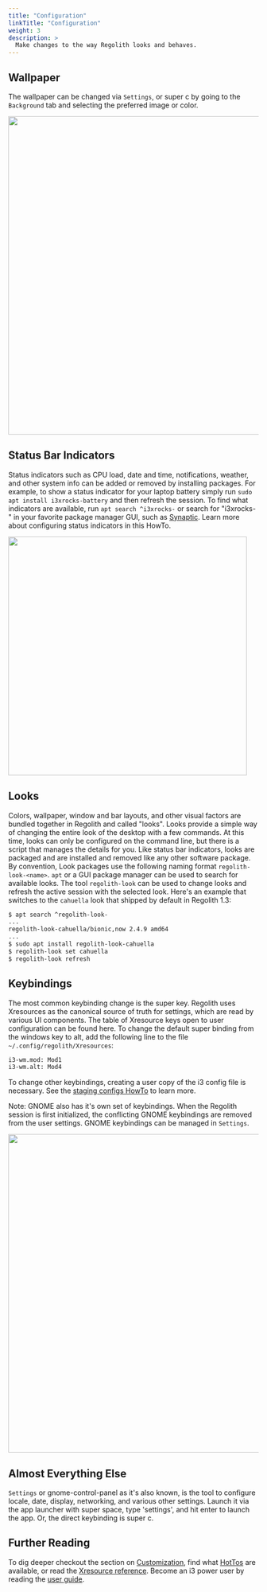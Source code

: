 ```yaml
---
title: "Configuration"
linkTitle: "Configuration"
weight: 3
description: >
  Make changes to the way Regolith looks and behaves.
---
```


## Wallpaper

The wallpaper can be changed via `Settings`, or <span class="text-nowrap"><span class="badge badge-warning">super</span> <span class="badge badge-warning">c</span></span> by going to the `Background` tab and selecting the preferred image or color.

<img class="shadow m-5" src="../regolith-screenshot-settings-wallpaper.png" width="640px"/>

## Status Bar Indicators

Status indicators such as CPU load, date and time, notifications, weather, and other system info can be added or removed by installing packages.  For example, to show a status indicator for your laptop battery simply run `sudo apt install i3xrocks-battery` and then refresh the session.  To find what indicators are available, run `apt search ^i3xrocks-` or search for "i3xrocks-" in your favorite package manager GUI, such as [Synaptic](https://help.ubuntu.com/community/SynapticHowto).  Learn more about configuring status indicators in this HowTo.

<img class="shadow m-5" src="../regolith-screenshot-synaptic-search.png" width="480px"/>

## Looks

Colors, wallpaper, window and bar layouts, and other visual factors are bundled together in Regolith and called "looks".  Looks provide a simple way of changing the entire look of the desktop with a few commands.  At this time, looks can only be configured on the command line, but there is a script that manages the details for you.  Like status bar indicators, looks are packaged and are installed and removed like any other software package.  By convention, Look packages use the following naming format `regolith-look-<name>`.  `apt` or a GUI package manager can be used to search for available looks.  The tool `regolith-look` can be used to change looks and refresh the active session with the selected look.  Here's an example that switches to the `cahuella` look that shipped by default in Regolith 1.3:

```bash
$ apt search ^regolith-look-
...
regolith-look-cahuella/bionic,now 2.4.9 amd64
...
$ sudo apt install regolith-look-cahuella
$ regolith-look set cahuella
$ regolith-look refresh
```

## Keybindings

The most common keybinding change is the super key.  Regolith uses Xresources as the canonical source of truth for settings, which are read by various UI components.  The table of Xresource keys open to user configuration can be found here.  To change the default super binding from the windows key to alt, add the following line to the file `~/.config/regolith/Xresources`:

```bash
i3-wm.mod: Mod1
i3-wm.alt: Mod4
```

To change other keybindings, creating a user copy of the i3 config file is necessary.  See the [staging configs HowTo](../../howto/stage-configs) to learn more.

Note: GNOME also has it's own set of keybindings.  When the Regolith session is first initialized, the conflicting GNOME keybindings are removed from the user settings.  GNOME keybindings can be managed in `Settings`.

<img class="shadow m-5" src="../regolith-screenshot-settings-keybindings.png" width="640px"/>

## Almost Everything Else

`Settings` or gnome-control-panel as it's also known, is the tool to configure locale, date, display, networking, and various other settings.  Launch it via the app launcher with <span class="text-nowrap"><span class="badge badge-warning">super</span> <span class="badge badge-warning">space</span></span>, type 'settings', and hit enter to launch the app.  Or, the direct keybinding is <span class="text-nowrap"><span class="badge badge-warning">super</span> <span class="badge badge-warning">c</span></span>.

## Further Reading

To dig deeper checkout the section on [Customization](../../customize), find what [HotTos](../../howto) are available, or read the [Xresource reference](../../reference/xresources).  Become an i3 power user by reading the [user guide](https://i3wm.org/docs/userguide.html).